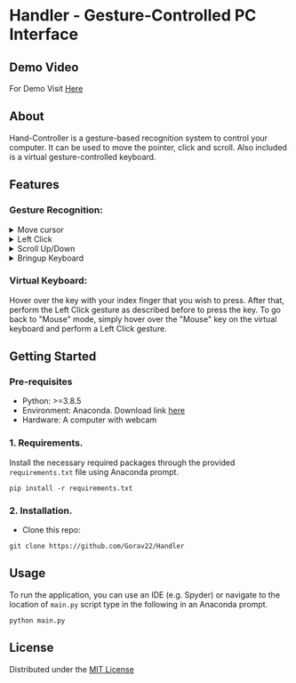 # Handler - Gesture-Controlled PC Interface

## Demo Video

For Demo Visit <a href="https://www.youtube.com/watch?v=uqZD_0jXbqY">Here</a>

## About
Hand-Controller is a gesture-based recognition system to control your computer. 
It can be used to move the pointer, click and scroll. Also included is a virtual 
gesture-controlled keyboard.

## Features
### Gesture Recognition:
<details>
<summary>Move cursor</summary>
 <figure>
  <figcaption>Move cursor. Used when only the index finger is pointing up.
  This gesture moves the cursor to the desired location. Speed of the cursor 
  movement is proportional to the speed of hand.</figcaption>
</figure>
</details>

<details>
<summary>Left Click</summary>
 <figure>
  <figcaption>Left Click. Used when only the index and middle finger is pointing up 
  and close together. The distance between the tip of the index and middle finger 
  is calculated. If the distance is below the threshold, a single left click is 
  performed.</figcaption>
</figure>
</details>

<details>
<summary>Scroll Up/Down</summary>
 <figure>
  <figcaption>Scroll Up/Down. Used when only the index, middle and ring finger 
  is pointing up. Scroll direction and speed is controlled by the location of 
  tip of the index finger.</figcaption>
</figure>
</details>

<details>
<summary>Bringup Keyboard</summary>
 <figure>
  <figcaption>Bringup Keyboard. Used when only the index, middle, ring and pinky 
  finger. Brings up the virtual gesture-controlled keyboard for typing.</figcaption>
</figure>
</details>

### Virtual Keyboard:
Hover over the key with your index finger that you wish to press. After that, perform
the Left Click gesture as described before to press the key. To go back to "Mouse"
mode, simply hover over the "Mouse" key on the virtual keyboard and perform a
Left Click gesture.

## Getting Started
### Pre-requisites
- Python: >=3.8.5 
- Environment: Anaconda. Download link [here](https://www.anaconda.com/products/individual)
- Hardware: A computer with webcam

### 1. Requirements.
Install the necessary required packages through the provided `requirements.txt`
file using Anaconda prompt.
```
pip install -r requirements.txt
```

### 2. Installation.
- Clone this repo:
```
git clone https://github.com/Gorav22/Handler
```

## Usage
To run the application, you can use an IDE (e.g. Spyder) or navigate to the
location of `main.py` script type in the following in an Anaconda prompt.
```
python main.py
```

## License
Distributed under the [MIT License](LICENSE)